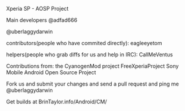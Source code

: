 Xperia SP - AOSP Project

Main developers
@adfad666 

@uberlaggydarwin

contributors(people who have commited directly):
eagleeyetom

helpers(people who grab diffs for us and help in IRC): CallMeVentus

Contributions from:
the CyanogenMod project
FreeXperiaProject
Sony Mobile
Android Open Source Project

Fork us and submit your changes and send a pull request and ping me @uberlaggydarwin

Get builds at BrinTaylor.info/Android/CM/
